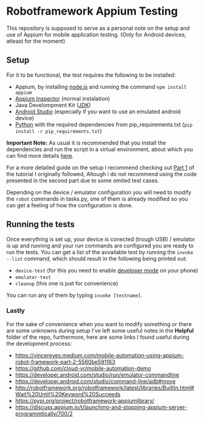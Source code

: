 #   Robotframework Appium Testing

This repository is supposed to serve as a personal note on the setup and use of Appium for mobile application testing. (Only for Android devices, atleast for the moment)

##  Setup
For it to be functional, the test requires the following to be installed:
*   Appium, by installing [node.js](https://nodejs.org/en/) and running the command `npm install appium`
*   [Appium Inspector](https://github.com/appium/appium-inspector/releases) (normal instalation)
*   Java Develompment Kit ([JDK](https://www.oracle.com/java/technologies/java-se-development-kit11-downloads.html))
*   [Android Studio](https://developer.android.com/studio/) (especially if you want to use an emulated android device)
*   [Python](https://www.python.org/downloads/) with the required dependencies from pip_requirements.txt (`pip install -r pip_requirements.txt`)

__Important Note:__ As usual it is recommended that you install the dependencies and run the script in a virtual environment, about which you can find more details [here](https://mothergeo-py.readthedocs.io/en/latest/development/how-to/venv-win.html).

For a more detailed guide on the setup I recommend checking out [Part 1](https://vincereyes.medium.com/mobile-automation-using-appium-robot-framework-part-1-10c4f40d4935) of the tutorial I originally followed, Altough i do not recommend using the code presented in the second part due to some omited test cases.

Depending on the device / emulator configuration you will need to modify the `robot` commands in tasks.py, one of them is already modified so you can get a feeling of how the configuration is done.

##  Running the tests
Once everything is set up, your device is conected (trough USB) / emulator is up and running and your run commands are configured you are ready to run the tests. You can get a list of the avvailable test by running the `invoke --list` command, which should result in the following being printed out:

*   `device-test` (for this you need to enable [developer mode](https://www.youtube.com/watch?v=RT7Nr_Cx-dY&t=63s) on your phone)
*   `emulator-test`
*   `cleanup` (this one is just for convenience)

You can run any of them by typing `invoke [testname]`.

###  Lastly
For the sake of convenience when you want to modify something or there are some unknowns during setup I've left some useful notes in the __Helpful__ folder of the repo, furthermore, here are some links I found useful during the development process:

*   https://vincereyes.medium.com/mobile-automation-using-appium-robot-framework-part-2-5560be591163
*   https://github.com/cloud-vr/mobile-automation-demo
*   https://developer.android.com/studio/run/emulator-commandline
*   https://developer.android.com/studio/command-line/adb#move
*   http://robotframework.org/robotframework/latest/libraries/BuiltIn.html#Wait%20Until%20Keyword%20Succeeds
*   https://pypi.org/project/robotframework-appiumlibrary/
*   https://discuss.appium.io/t/launching-and-stopping-appium-server-programmtically/700/2